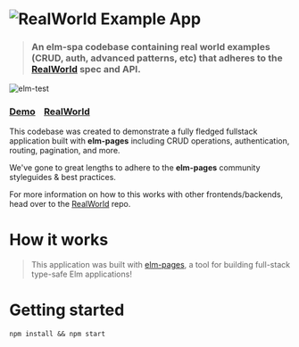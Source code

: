 # ![RealWorld Example App](logo.png)

> ### An __elm-spa__ codebase containing real world examples (CRUD, auth, advanced patterns, etc) that adheres to the [RealWorld](https://github.com/gothinkster/realworld) spec and API.

![elm-test](https://github.com/ryannhg/elm-spa-realworld/workflows/elm-test/badge.svg?branch=master)

### [Demo](https://elm-pages-realworld.netlify.app/)&nbsp;&nbsp;&nbsp;&nbsp;[RealWorld](https://github.com/gothinkster/realworld)


This codebase was created to demonstrate a fully fledged fullstack application built with **elm-pages** including CRUD operations, authentication, routing, pagination, and more.

We've gone to great lengths to adhere to the **elm-pages** community styleguides & best practices.

For more information on how to this works with other frontends/backends, head over to the [RealWorld](https://github.com/gothinkster/realworld) repo.


# How it works

> This application was built with [elm-pages](https://elm-pages.com), a tool for building full-stack type-safe Elm applications!

# Getting started

```
npm install && npm start
```
